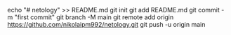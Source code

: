 echo "# netology" >> README.md
git init
git add README.md
git commit -m "first commit"
git branch -M main
git remote add origin https://github.com/nikolaipm992/netology.git
git push -u origin main